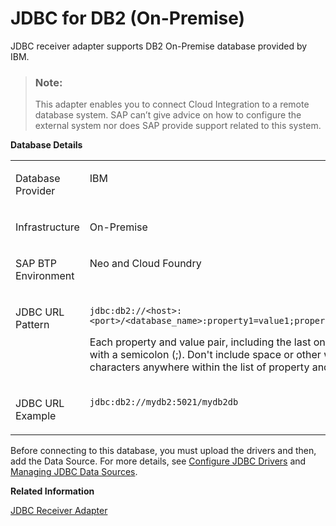 <!-- loio9515cf8288d049479604b32836a58efe -->

# JDBC for DB2 \(On-Premise\)

JDBC receiver adapter supports DB2 On-Premise database provided by IBM.

> ### Note:  
> This adapter enables you to connect Cloud Integration to a remote database system. SAP can’t give advice on how to configure the external system nor does SAP provide support related to this system.

**Database Details**


<table>
<tr>
<td valign="top">

Database Provider

</td>
<td valign="top">

IBM

</td>
</tr>
<tr>
<td valign="top">

Infrastructure

</td>
<td valign="top">

On-Premise

</td>
</tr>
<tr>
<td valign="top">

SAP BTP Environment

</td>
<td valign="top">

Neo and Cloud Foundry

</td>
</tr>
<tr>
<td valign="top">

JDBC URL Pattern

</td>
<td valign="top">

`jdbc:db2://<host>:<port>/<database_name>:property1=value1;property2=value2;...`

Each property and value pair, including the last one, must end with a semicolon \(;\). Don't include space or other white-space characters anywhere within the list of property and value strings.

</td>
</tr>
<tr>
<td valign="top">

JDBC URL Example

</td>
<td valign="top">

`jdbc:db2://mydb2:5021/mydb2db`

</td>
</tr>
</table>

Before connecting to this database, you must upload the drivers and then, add the Data Source. For more details, see [Configure JDBC Drivers](../Operations/configure-jdbc-drivers-77c7d95.md) and [Managing JDBC Data Sources](../Operations/managing-jdbc-data-sources-4c873fa.md).

**Related Information**  


[JDBC Receiver Adapter](jdbc-receiver-adapter-88be644.md "The JDBC (Java Database Connectivity) adapter enables you to connect SAP Cloud Integration to cloud databases.")


